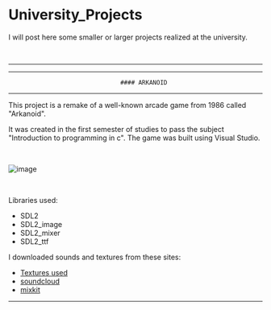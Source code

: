 # University_Projects

I will post here some smaller or larger projects realized at the university.

<p>&nbsp;</p>

---
______________________________________________________________
                                   #### ARKANOID
______________________________________________________________                  
            
This project is a remake of a well-known arcade game from 1986 called "Arkanoid".
  
It was created in the first semester of studies to pass the subject "Introduction to programming in c".
The game was built using Visual Studio.

<p>&nbsp;</p>

![image](https://user-images.githubusercontent.com/95649808/164893368-5aee3036-4bd1-472e-a1e5-312ee6a0ddb3.png)

<p>&nbsp;</p>

Libraries used:
* SDL2 
* SDL2_image
* SDL2_mixer 
* SDL2_ttf

I downloaded sounds and textures from these sites:
* [Textures used](https://opengameart.org/content/puzzle-game-art)
* [soundcloud](https://soundcloud.com)
* [mixkit](https://mixkit.co/free-sound-effects/game/)

---

